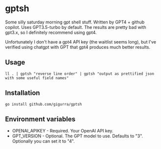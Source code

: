 # gptsh
Some silly saturday morning gpt shell stuff. Written by GPT4 + github copilot. Uses GPT3.5-turbo by default.
The results are pretty bad with gpt3.x, so I definitely recommend using gpt4. 

Unfortunately I don't have a gpt4 API key (the waitlist seems long), but I've verified using chatgpt with GPT that gpt4 produces much better results.

## Usage
```ll . | gptsh "reverse line order" | gptsh "output as prettified json with some useful field names"```

## Installation
```go install github.com/gigurra/gptsh```

## Environment variables
* OPENAI_APIKEY -  Required. Your OpenAI API key.
* GPT_VERSION - Optional. The GPT model to use. Defaults to "3". Optionally you can set it to "4".